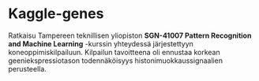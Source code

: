 # Kaggle-genes
Ratkaisu Tampereen teknillisen yliopiston **SGN-41007 Pattern Recognition and Machine Learning** -kurssin yhteydessä järjestettyyn koneoppimiskilpailuun. Kilpailun tavoitteena oli ennustaa korkean geeniekspressiotason todennäköisyys histonimuokkaussignaalien perusteella.
